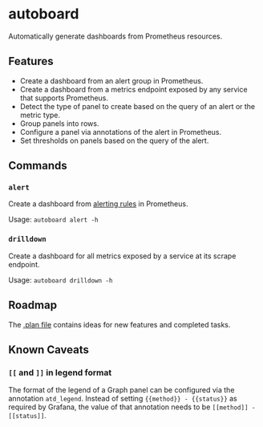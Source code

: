 # autoboard

Automatically generate dashboards from Prometheus resources.

## Features

- Create a dashboard from an alert group in Prometheus.
- Create a dashboard from a metrics endpoint exposed by any service that supports Prometheus.
- Detect the type of panel to create based on the query of an alert or the metric type.
- Group panels into rows.
- Configure a panel via annotations of the alert in Prometheus.
- Set thresholds on panels based on the query of the alert.

## Commands

### `alert`

Create a dashboard from [alerting rules](https://prometheus.io/docs/prometheus/latest/configuration/alerting_rules/)
in Prometheus.

Usage: `autoboard alert -h`

### `drilldown`

Create a dashboard for all metrics exposed by a service at its scrape endpoint.

Usage: `autoboard drilldown -h`

## Roadmap

The [.plan file](./.plan.md) contains ideas for new features and completed tasks.

## Known Caveats

### `[[` and `]]` in legend format

The format of the legend of a Graph panel can be configured via the annotation `atd_legend`.
Instead of setting `{{method}} - {{status}}` as required by Grafana, the value of that annotation needs to be `[[method]] - [[status]]`.
